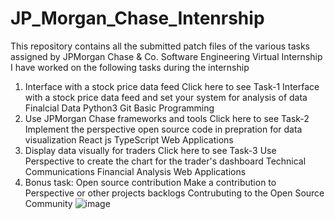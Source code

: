 # JP_Morgan_Chase_Intenrship
This repository contains all the submitted patch files of the various tasks assigned by JPMorgan Chase & Co. Software Engineering Virtual Internship
I have worked on the following tasks during the internship
1. Interface with a stock price data feed Click here to see Task-1
Interface with a stock price data feed and set your system for analysis of data
Finalcial Data
Python3
Git
Basic Programming
2. Use JPMorgan Chase frameworks and tools Click here to see Task-2
Implement the perspective open source code in prepration for data visualization
React js
TypeScript
Web Applications
3. Display data visually for traders Click here to see Task-3
Use Perspective to create the chart for the trader's dashboard
Technical Communications
Financial Analysis
Web Applications
4. Bonus task: Open source contribution
Make a contribution to Perspective or other projects backlogs
Contrubuting to the Open Source Community
![image](https://user-images.githubusercontent.com/70130342/205652273-aea92a62-cdec-4535-ab86-31417f1a45fc.png)
